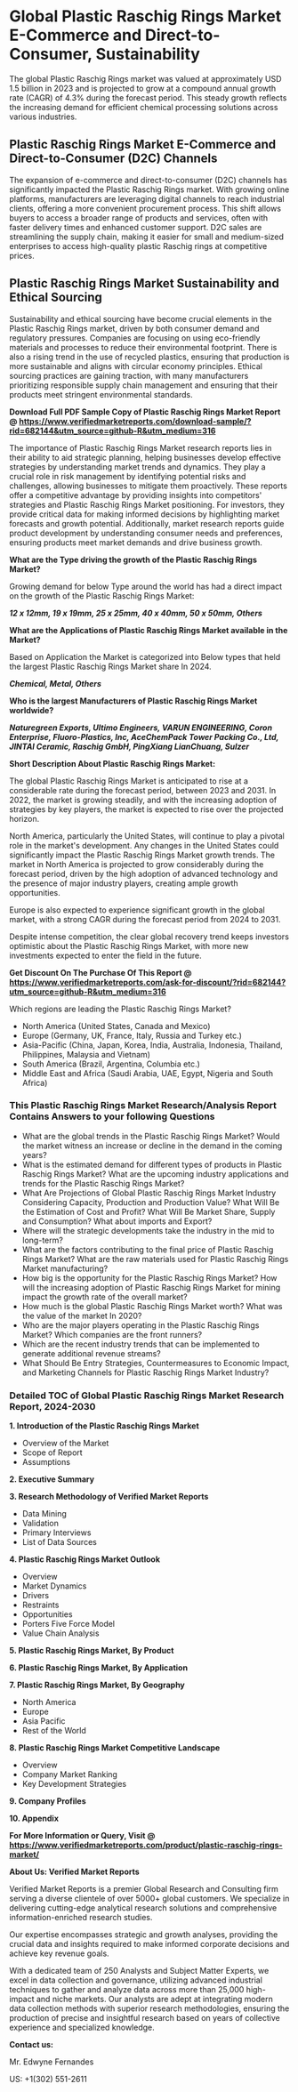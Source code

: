 <h1>Global Plastic Raschig Rings Market E-Commerce and Direct-to-Consumer, Sustainability</h1><p class=""><p>The global Plastic Raschig Rings market was valued at approximately USD 1.5 billion in 2023 and is projected to grow at a compound annual growth rate (CAGR) of 4.3% during the forecast period. This steady growth reflects the increasing demand for efficient chemical processing solutions across various industries.</p><h2>Plastic Raschig Rings Market E-Commerce and Direct-to-Consumer (D2C) Channels</h2><p>The expansion of e-commerce and direct-to-consumer (D2C) channels has significantly impacted the Plastic Raschig Rings market. With growing online platforms, manufacturers are leveraging digital channels to reach industrial clients, offering a more convenient procurement process. This shift allows buyers to access a broader range of products and services, often with faster delivery times and enhanced customer support. D2C sales are streamlining the supply chain, making it easier for small and medium-sized enterprises to access high-quality plastic Raschig rings at competitive prices.</p><h2>Plastic Raschig Rings Market Sustainability and Ethical Sourcing</h2><p>Sustainability and ethical sourcing have become crucial elements in the Plastic Raschig Rings market, driven by both consumer demand and regulatory pressures. Companies are focusing on using eco-friendly materials and processes to reduce their environmental footprint. There is also a rising trend in the use of recycled plastics, ensuring that production is more sustainable and aligns with circular economy principles. Ethical sourcing practices are gaining traction, with many manufacturers prioritizing responsible supply chain management and ensuring that their products meet stringent environmental standards.</p></p><p class=""><strong>Download Full PDF Sample Copy of Plastic Raschig Rings Market Report @ <a href="https://www.verifiedmarketreports.com/download-sample/?rid=682144&utm_source=github-R&utm_medium=316" target="_blank">https://www.verifiedmarketreports.com/download-sample/?rid=682144&utm_source=github-R&utm_medium=316</a></strong></p><p>The importance of&nbsp;Plastic Raschig Rings Market research reports lies in their ability to aid strategic planning, helping businesses develop effective strategies by understanding market trends and dynamics. They play a crucial role in risk management by identifying potential risks and challenges, allowing businesses to mitigate them proactively. These reports offer a competitive advantage by providing insights into competitors' strategies and Plastic Raschig Rings Market positioning. For investors, they provide critical data for making informed decisions by highlighting market forecasts and growth potential. Additionally, market research reports guide product development by understanding consumer needs and preferences, ensuring products meet market demands and drive business growth.</p><p><strong>What are the&nbsp;Type driving the growth of the Plastic Raschig Rings Market?</strong></p><p id="" class="">Growing demand for below Type around the world has had a direct impact on the growth of the Plastic Raschig Rings Market:</p><p class=""><em><strong>12 x 12mm, 19 x 19mm, 25 x 25mm, 40 x 40mm, 50 x 50mm, Others</strong></em></p><p class=""><strong>What are the&nbsp;Applications&nbsp;of Plastic Raschig Rings Market available in the Market?</strong></p><p id="" class="">Based on Application the Market is categorized into Below types that held the largest Plastic Raschig Rings Market share In 2024.</p><p class=""><em><strong>Chemical, Metal, Others</strong></em></p><p class=""><strong>Who is the largest Manufacturers of Plastic Raschig Rings Market worldwide?</strong></p><p><em><strong>Naturegreen Exports, Ultimo Engineers, VARUN ENGINEERING, Coron Enterprise, Fluoro-Plastics, Inc, AceChemPack Tower Packing Co., Ltd, JINTAI Ceramic, Raschig GmbH, PingXiang LianChuang, Sulzer</strong></em></p><p id="" class=""><strong>Short Description About Plastic Raschig Rings Market:</strong></p><p>The global Plastic Raschig Rings Market is anticipated to rise at a considerable rate during the forecast period, between 2023 and 2031. In 2022, the market is growing steadily, and with the increasing adoption of strategies by key players, the market is expected to rise over the projected horizon.</p><p>North America, particularly the United States, will continue to play a pivotal role in the market's development. Any changes in the United States could significantly impact the Plastic Raschig Rings Market growth trends. The market in North America is projected to grow considerably during the forecast period, driven by the high adoption of advanced technology and the presence of major industry players, creating ample growth opportunities.</p><p>Europe is also expected to experience significant growth in the global market, with a strong CAGR during the forecast period from 2024 to 2031.</p><p>Despite intense competition, the clear global recovery trend keeps investors optimistic about the Plastic Raschig Rings Market, with more new investments expected to enter the field in the future.</p><p id="" class=""><strong>Get Discount On The Purchase Of This Report @ <a href="https://www.verifiedmarketreports.com/ask-for-discount/?rid=682144?utm_source=github-R&utm_medium=316" target="_blank">https://www.verifiedmarketreports.com/ask-for-discount/?rid=682144?utm_source=github-R&utm_medium=316</a></strong></p><p class="">Which regions are leading the Plastic Raschig Rings Market?</p><ul><li>North America (United States, Canada and Mexico)</li><li>Europe (Germany, UK, France, Italy, Russia and Turkey etc.)</li><li>Asia-Pacific (China, Japan, Korea, India, Australia, Indonesia, Thailand, Philippines, Malaysia and Vietnam)</li><li>South America (Brazil, Argentina, Columbia etc.)</li><li>Middle East and Africa (Saudi Arabia, UAE, Egypt, Nigeria and South Africa)</li></ul><h3 id="" class="">This Plastic Raschig Rings Market Research/Analysis Report Contains Answers to your following Questions</h3><ul><li>What are the global trends in the Plastic Raschig Rings Market? Would the market witness an increase or decline in the demand in the coming years?</li><li>What is the estimated demand for different types of products in Plastic Raschig Rings Market? What are the upcoming industry applications and trends for the Plastic Raschig Rings Market?</li><li>What Are Projections of Global Plastic Raschig Rings Market Industry Considering Capacity, Production and Production Value? What Will Be the Estimation of Cost and Profit? What Will Be Market Share, Supply and Consumption? What about imports and Export?</li><li>Where will the strategic developments take the industry in the mid to long-term?</li><li>What are the factors contributing to the final price of Plastic Raschig Rings Market? What are the raw materials used for Plastic Raschig Rings Market manufacturing?</li><li>How big is the opportunity for the Plastic Raschig Rings Market? How will the increasing adoption of Plastic Raschig Rings Market for mining impact the growth rate of the overall market?</li><li>How much is the global Plastic Raschig Rings Market worth? What was the value of the market In 2020?</li><li>Who are the major players operating in the Plastic Raschig Rings Market? Which companies are the front runners?</li><li>Which are the recent industry trends that can be implemented to generate additional revenue streams?</li><li>What Should Be Entry Strategies, Countermeasures to Economic Impact, and Marketing Channels for Plastic Raschig Rings Market Industry?</li></ul><h3 id="" class="">Detailed TOC of Global Plastic Raschig Rings Market Research Report, 2024-2030</h3><p id="" class=""><strong>1. Introduction of the Plastic Raschig Rings Market</strong></p><ul><li>Overview of the Market</li><li>Scope of Report</li><li>Assumptions</li></ul><p id="" class=""><strong>2. Executive Summary</strong></p><p id="" class=""><strong>3. Research Methodology of Verified Market Reports</strong></p><ul><li>Data Mining</li><li>Validation</li><li>Primary Interviews</li><li>List of Data Sources</li></ul><p id="" class=""><strong>4. Plastic Raschig Rings Market Outlook</strong></p><ul><li>Overview</li><li>Market Dynamics</li><li>Drivers</li><li>Restraints</li><li>Opportunities</li><li>Porters Five Force Model</li><li>Value Chain Analysis</li></ul><p id="" class=""><strong>5. Plastic Raschig Rings Market, By Product</strong></p><p id="" class=""><strong>6. Plastic Raschig Rings Market, By Application</strong></p><p id="" class=""><strong>7. Plastic Raschig Rings Market, By Geography</strong></p><ul><li>North America</li><li>Europe</li><li>Asia Pacific</li><li>Rest of the World</li></ul><p id="" class=""><strong>8. Plastic Raschig Rings Market Competitive Landscape</strong></p><ul><li>Overview</li><li>Company Market Ranking</li><li>Key Development Strategies</li></ul><p id="" class=""><strong>9. Company Profiles</strong></p><p id="" class=""><strong>10. Appendix</strong></p><p id="" class=""><strong>For More Information or Query, Visit @ <a href="https://www.verifiedmarketreports.com/product/plastic-raschig-rings-market/" target="_blank">https://www.verifiedmarketreports.com/product/plastic-raschig-rings-market/</a></strong></p><p id="" class=""><strong>About Us: Verified Market Reports</strong></p><p id="" class="">Verified Market Reports is a premier Global Research and Consulting firm serving a diverse clientele of over 5000+ global customers. We specialize in delivering cutting-edge analytical research solutions and comprehensive information-enriched research studies.</p><p id="" class="">Our expertise encompasses strategic and growth analyses, providing the crucial data and insights required to make informed corporate decisions and achieve key revenue goals.</p><p id="" class="">With a dedicated team of 250 Analysts and Subject Matter Experts, we excel in data collection and governance, utilizing advanced industrial techniques to gather and analyze data across more than 25,000 high-impact and niche markets. Our analysts are adept at integrating modern data collection methods with superior research methodologies, ensuring the production of precise and insightful research based on years of collective experience and specialized knowledge.</p><p id="" class=""><strong>Contact us:</strong></p><p id="" class="">Mr. Edwyne Fernandes</p><p id="" class="">US: +1(302) 551-2611</p>